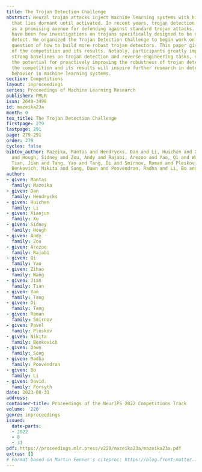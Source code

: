 ```yaml
---
title: The Trojan Detection Challenge
abstract: Neural trojan attacks inject machine learning systems with hidden behavior
  that lies dormant until activated. In recent years, trojan detection has emerged
  as a promising avenue for defending against standard trojan attacks. However, there
  have been few investigations on trojans specifically designed to be difficult to
  detect. We organized the Trojan Detection Challenge to begin work on the important
  question of how to build more robust trojan detectors. This paper gives an overview
  of the competition and its results. Notably, participants greatly improved over
  strong baselines on trojan detection and reverse-engineering tasks, demonstrating
  the potential for proactively improving the robustness of trojan detectors. We hope
  the competition and its results will inspire further research in detecting hidden
  behavior in machine learning systems.
section: Competitions
layout: inproceedings
series: Proceedings of Machine Learning Research
publisher: PMLR
issn: 2640-3498
id: mazeika23a
month: 0
tex_title: The Trojan Detection Challenge
firstpage: 279
lastpage: 291
page: 279-291
order: 279
cycles: false
bibtex_author: Mazeika, Mantas and Hendrycks, Dan and Li, Huichen and Xu, Xiaojun
  and Hough, Sidney and Zou, Andy and Rajabi, Arezoo and Yao, Qi and Wang, Zihao and
  Tian, Jian and Tang, Yao and Tang, Di and Smirnov, Roman and Pleskov, Pavel and
  Benkovich, Nikita and Song, Dawn and Poovendran, Radha and Li, Bo and Forsyth, David.
author:
- given: Mantas
  family: Mazeika
- given: Dan
  family: Hendrycks
- given: Huichen
  family: Li
- given: Xiaojun
  family: Xu
- given: Sidney
  family: Hough
- given: Andy
  family: Zou
- given: Arezoo
  family: Rajabi
- given: Qi
  family: Yao
- given: Zihao
  family: Wang
- given: Jian
  family: Tian
- given: Yao
  family: Tang
- given: Di
  family: Tang
- given: Roman
  family: Smirnov
- given: Pavel
  family: Pleskov
- given: Nikita
  family: Benkovich
- given: Dawn
  family: Song
- given: Radha
  family: Poovendran
- given: Bo
  family: Li
- given: David.
  family: Forsyth
date: 2023-08-31
address:
container-title: Proceedings of the NeurIPS 2022 Competitions Track
volume: '220'
genre: inproceedings
issued:
  date-parts:
  - 2022
  - 8
  - 31
pdf: https://proceedings.mlr.press/v220/mazeika23a/mazeika23a.pdf
extras: []
# Format based on Martin Fenner's citeproc: https://blog.front-matter.io/posts/citeproc-yaml-for-bibliographies/
---
```

